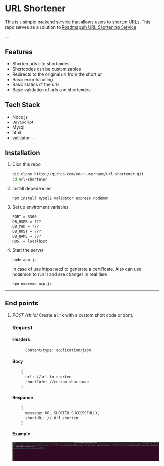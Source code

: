 # URL Shortener

This is a simple backend service that allows users to shorten URLs. This repo serves as a solution to [Roadmap.sh URL Shortening Service ](https://roadmap.sh/projects/url-shortening-service)

--

## Features

   - Shorten urls into shortcodes
   - Shortcodes can be customizables
   - Redirects to the original url from the short url
   - Basic error handling
   - Basic statics of the urls
   - Basic validation of urls and shortcodes
--
## Tech Stack
   - Node js
   - Javascript
   - Mysql
   - html
   - validator
--
## Installation
   1. Clon this repo
      ```bash
      git clone https://github.com/your-username/url-shortener.git
      cd url-shortener
      ```
   2. Install depedencies
      ```npm
      npm install mysql2 validator express nodemon
      ```
   3. Set up enviroment variables
      ``` .env
      PORT = 3300
      DB_USER = ???
      DB_PWD = ???
      DB_HOST = ???
      DB_NAME = ???
      HOST = localhost
      ```
   4. Start the server
         ``` bash
         node app.js
         ```
         In case of use https need to generate a certificate.
         Also can use nodemon to run it and see changes in real time
         ```nodemon
         npx nodemon app.js
         ```
---
## End points
  1. *POST /sh.io/*
    Create a link with a custom short code or dont.
     ### Request
        #### Headers
        ```      
              Content-type: application/json
        ```
        #### Body
        ```    
            {
              url: //url to shorten
              shortCode: //custom shortcode
            }
        ```
        #### Response
        ```    
            {
              message: URL SHORTED SUCCESSFULLY,
              shortURL: // Url shorten
            }
        ```
        #### Example 
        ![create short url](./assets/createShortURL.png)
